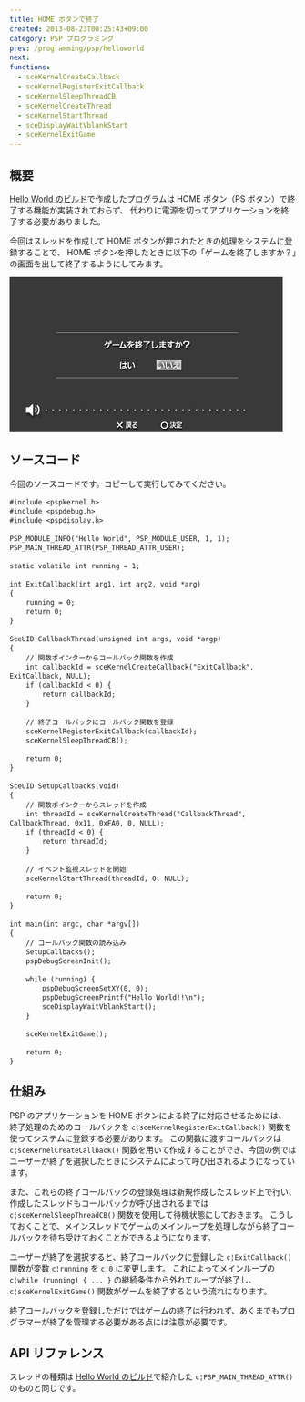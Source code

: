 ```yaml
---
title: HOME ボタンで終了
created: 2013-08-23T00:25:43+09:00
category: PSP プログラミング
prev: /programming/psp/helloworld
next:
functions:
  - sceKernelCreateCallback
  - sceKernelRegisterExitCallback
  - sceKernelSleepThreadCB
  - sceKernelCreateThread
  - sceKernelStartThread
  - sceDisplayWaitVblankStart
  - sceKernelExitGame
---
```


## 概要

[Hello World のビルド](/programming/psp/helloworld)で作成したプログラムは HOME ボタン（PS ボタン）で終了する機能が実装されておらず、
代わりに電源を切ってアプリケーションを終了する必要がありました。

今回はスレッドを作成して HOME ボタンが押されたときの処理をシステムに登録することで、
HOME ボタンを押したときに以下の「ゲームを終了しますか？」の画面を出して終了するようにしてみます。

![](../../media/programming-psp-home-menu.png)

## ソースコード

今回のソースコードです。コピーして実行してみてください。

```c{numberLines: true}
#include <pspkernel.h>
#include <pspdebug.h>
#include <pspdisplay.h>

PSP_MODULE_INFO("Hello World", PSP_MODULE_USER, 1, 1);
PSP_MAIN_THREAD_ATTR(PSP_THREAD_ATTR_USER);

static volatile int running = 1;

int ExitCallback(int arg1, int arg2, void *arg)
{
    running = 0;
    return 0;
}

SceUID CallbackThread(unsigned int args, void *argp)
{
    // 関数ポインターからコールバック関数を作成
    int callbackId = sceKernelCreateCallback("ExitCallback", ExitCallback, NULL);
    if (callbackId < 0) {
        return callbackId;
    }

    // 終了コールバックにコールバック関数を登録
    sceKernelRegisterExitCallback(callbackId);
    sceKernelSleepThreadCB();

    return 0;
}

SceUID SetupCallbacks(void)
{
    // 関数ポインターからスレッドを作成
    int threadId = sceKernelCreateThread("CallbackThread", CallbackThread, 0x11, 0xFA0, 0, NULL);
    if (threadId < 0) {
        return threadId;
    }

    // イベント監視スレッドを開始
    sceKernelStartThread(threadId, 0, NULL);

    return 0;
}

int main(int argc, char *argv[])
{
    // コールバック関数の読み込み
    SetupCallbacks();
    pspDebugScreenInit();

    while (running) {
        pspDebugScreenSetXY(0, 0);
        pspDebugScreenPrintf("Hello World!!\n");
        sceDisplayWaitVblankStart();
    }

    sceKernelExitGame();

    return 0;
}
```

## 仕組み

PSP のアプリケーションを HOME ボタンによる終了に対応させるためには、
終了処理のためのコールバックを `c¦sceKernelRegisterExitCallback()` 関数を使ってシステムに登録する必要があります。
この関数に渡すコールバックは `c¦sceKernelCreateCallback()` 関数を用いて作成することができ、今回の例ではユーザーが終了を選択したときにシステムによって呼び出されるようになっています。

また、これらの終了コールバックの登録処理は新規作成したスレッド上で行い、
作成したスレッドもコールバックが呼び出されるまでは `c¦sceKernelSleepThreadCB()` 関数を使用して待機状態にしておきます。
こうしておくことで、メインスレッドでゲームのメインループを処理しながら終了コールバックを待ち受けておくことができるようになります。

ユーザーが終了を選択すると、終了コールバックに登録した `c¦ExitCallback()` 関数が変数 `c¦running` を `c¦0` に変更します。
これによってメインループの `c¦while (running) { ... }` の継続条件から外れてループが終了し、`c¦sceKernelExitGame()` 関数がゲームを終了するという流れになります。

終了コールバックを登録しただけではゲームの終了は行われず、あくまでもプログラマーが終了を管理する必要がある点には注意が必要です。

## API リファレンス

<psp-sdk-function name="sceKernelCreateCallback"></psp-sdk-function>

<psp-sdk-function name="sceKernelRegisterExitCallback"></psp-sdk-function>

<psp-sdk-function name="sceKernelSleepThreadCB"></psp-sdk-function>

<psp-sdk-function name="sceKernelCreateThread"><div>

スレッドの種類は [Hello World のビルド](/programming/psp/helloworld#api-リファレンス)で紹介した `c¦PSP_MAIN_THREAD_ATTR()` のものと同じです。

</div></psp-sdk-function>

<psp-sdk-function name="sceKernelStartThread"></psp-sdk-function>

<psp-sdk-function name="sceDisplayWaitVblankStart"></psp-sdk-function>

<psp-sdk-function name="sceKernelExitGame"></psp-sdk-function>
